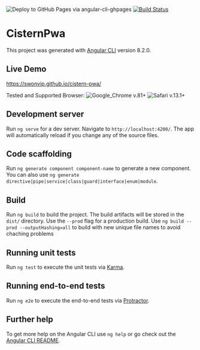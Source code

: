 ![Deploy to GitHub Pages via angular-cli-ghpages](https://github.com/SwonVIP/cistern-pwa/workflows/Deploy%20to%20GitHub%20Pages%20via%20angular-cli-ghpages/badge.svg)
[![Build Status](https://dev.azure.com/svensch/svensch/_apis/build/status/SwonVIP.cistern-pwa?branchName=master)](https://dev.azure.com/svensch/svensch/_build/latest?definitionId=1&branchName=master)

# CisternPwa

This project was generated with [Angular CLI](https://github.com/angular/angular-cli) version 8.2.0.

## Live Demo
https://swonvip.github.io/cistern-pwa/

Tested and Supported Browser: ![Google_Chrome v.81+](https://img.shields.io/badge/Google_Chrome-v.81+-brightgreen.svg) ![Safari v.13.1+](https://img.shields.io/badge/Safari-v.13.1+-brightgreen.svg)

## Development server

Run `ng serve` for a dev server. Navigate to `http://localhost:4200/`. The app will automatically reload if you change any of the source files.

## Code scaffolding

Run `ng generate component component-name` to generate a new component. You can also use `ng generate directive|pipe|service|class|guard|interface|enum|module`.

## Build

Run `ng build` to build the project. The build artifacts will be stored in the `dist/` directory. Use the `--prod` flag for a production build.
Use `ng build --prod --outputHashing=all` to build with new unique file names to avoid chaching problems

## Running unit tests

Run `ng test` to execute the unit tests via [Karma](https://karma-runner.github.io).

## Running end-to-end tests

Run `ng e2e` to execute the end-to-end tests via [Protractor](http://www.protractortest.org/).

## Further help

To get more help on the Angular CLI use `ng help` or go check out the [Angular CLI README](https://github.com/angular/angular-cli/blob/master/README.md).
